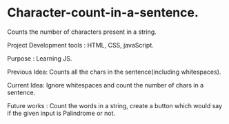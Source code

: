 # Character-count-in-a-sentence.
Counts the number of characters present in a string.


Project Development tools : HTML, CSS, javaScript.


Purpose : Learning JS. 

Previous Idea: Counts all the chars in the sentence(including whitespaces).


Current Idea: Ignore whitespaces and count the number of chars in a sentence.


Future works : Count the words in a string, create a button which would say if the given input is Palindrome or not.

